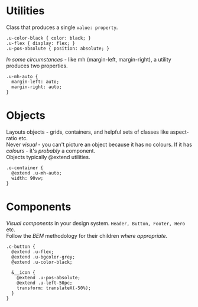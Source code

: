 # Utilities
Class that produces a single `value: property`.
```
.u-color-black { color: black; }
.u-flex { display: flex; }
.u-pos-absolute { position: absolute; }
```

_In some circumstances_ - like mh (margin-left, margin-right), a utility produces two properties.
```
.u-mh-auto {
  margin-left: auto; 
  margin-right: auto; 
}
```

# Objects
Layouts objects - grids, containers, and helpful sets of classes like aspect-ratio etc.  
Never *visual* - you can't picture an object because it has no colours. If it has _colours_ - it's _probably_ a component.  
Objects typically @extend utilities.
```
.o-container {
  @extend .u-mh-auto;
  width: 90vw;
}
```

# Components
*Visual components* in your design system. `Header, Button, Footer, Hero` etc.  
Follow the *BEM* methodology for their children _where appropriate_.  
```
.c-button {
  @extend .u-flex;
  @extend .u-bgcolor-grey;
  @extend .u-color-black;
  
  &__icon {
    @extend .u-pos-absolute;
    @extend .u-left-50pc;
    transform: translateX(-50%);
  }
}
```

